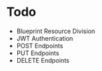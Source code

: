 # Todo

* Blueprint Resource Division
* JWT Authentication
* POST Endpoints
* PUT Endpoints
* DELETE Endpoints